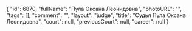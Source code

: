 {
    "id": 6870,
    "fullName": "Пула Оксана Леонидовна",
    "photoURL": "",
    "tags": [],
    "comment": "",
    "layout": "judge",
    "title": "Судья Пула Оксана Леонидовна",
    "court": null,
    "previousCourt": null,
    "career": null
}
